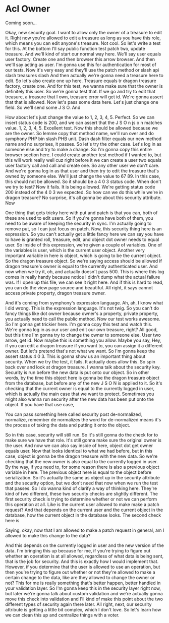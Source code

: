 # Acl Owner

Coming soon...

Okay, new security goal. I want to allow only the owner of a treasure to edit it.
Right now you're allowed to edit a treasure as long as you have this role, which
means you can edit anyone's treasure. Not cool. So let's write a test for this. At
the bottom I'll say public function test patch two, update treasure. And we'll kind
of start our normal way here. We'll say user equals user factory. Create one and then
browser this arrow browser. And then we'll say acting as user. I'm gonna use this for
authentication for most of our tests. Now it's very easy and they'll use the patch
method or slash api slash treasures slash And then actually we're gonna need a
treasure here to edit. So let's also create one up here. Treasure equals tr dragon
treasure factory, create one. And for this test, we wanna make sure that the owner is
definitely this user. So we're gonna test that. If we go and try to edit that
treasure, a treasure that I own, treasure error will get id. We're gonna assert that
that is allowed. Now let's pass some data here. Let's just change one field. So we'll
send some J S O. And

How about let's just change the value to 1, 2, 3, 4, 5. Perfect. So we can insert
status code is 200, and we can assert that the J S O n js o n matches value. 1, 2, 3,
4, 5. Excellent test. Now this should be allowed because we are the owner. So lemme
copy that method name, we'll run over and do symphony PHP bin slash PHB unit. Dash
dash filter equals our new method name and no surprises, it passes. So let's try the
other case. Let's log in as someone else and try to make a change. So I'm gonna copy
this entire browser section here. I could create another test method if I wanted to,
but this will work really well cuz right before it we can create a user two equals
user factory call and call and create one. So any other user we don't care. And we're
gonna log in as that user and then try to edit the treasure that's owned by someone
else. We'll just change the value to 67 89. In this case, this should not be allowed.
So it should be a 4 0 3 status code. When don't we try to test? Now it fails. It is
being allowed. We're getting status code 200 instead of the 4 0 3 we expected. So how
can we do this while we're in dragon treasure? No surprise, it's all gonna be about
this security attribute. Now

One thing that gets tricky here with put and patch is that you can, both of these are
used to edit users. So if you're gonna have both of them, you need to be aware of
keeping the security in sync. I'm actually going to remove put, so I can just focus
on patch. Now, this security thing here is an expression. So you can't actually get a
little fancy here we can say you have to have is granted roll, treasure, edit, and
object dot owner needs to equal user. So inside of this expression, we're given a
couple of variables. One of the variables is user, which is the current user object.
Another very important variable in here is object, which is going to be the current
object. So the dragon treasure object. So we're saying access should be allowed if
dragon treasure's owner is equal to the currently authenticated user. And now when we
try it, oh, and actually doesn't pass 500. This is where this log comes in really
handy because notice I didn't dump what the actual failure was. If I open up this
file, we can see it right here. And if this is hard to read, you can do the view page
source and beautiful. All right, it says cannot access private property, dragon
treasure owner.

And it's coming from symphony's expression language. Ah, ah, I know what I did wrong.
This is the expression language. It's not twig. So you can't do fancy things like dot
owner because owner's a property, private property, you actually need to call the
public method. Now our test works awesome. So I'm gonna get trickier here. I'm gonna
copy this test and watch this. We're gonna log in as our user and edit our own
treasure, right? All good, but this time I'm gonna try to change the owner to someone
else. User two arrow, get id. Now maybe this is something you allow. Maybe you say,
Hey, if you can edit a dragon treasure if you want to, you can assign it a different
owner. But let's pretend that's not what we want. So I'm gonna keep the assert status
4 0 3. This is gonna show us an important thing about security. When we try the test,
it fails. It actually does allow this. So spin back over and look at dragon treasure.
I wanna talk about the security key. Security is run before the new data is put onto
our object. So in other words, by the time this object here is gonna be the dragon
treasure object from the database, but before any of the new J S O N is applied to
it. So it's checking that the current owner is equal to the currently logged in user,
which is actually the main case that we want to protect. Sometimes you might also
wanna run security after the new data has been put onto the object. If you have that
use case,

You can pass something here called security post de-normalized, normalize, remember
de normalizes the word for de-normalized means it's the process of taking the data
and putting it onto the object.

So in this case, security will still run. So it's still gonna do the check for to
make sure we have that role. It's still gonna make sure the original owner is the
user. And now we can also say inside of here, object dot get owner equals user. Now
that looks identical to what we had before, but in this case, object is gonna be the
dragon treasure with the new data. So we're checking that the new owner is also equal
to the currently logged in user. By the way, if you need to, for some reason there is
also a previous object variable in here. The previous object here is equal to the
object before serialization. So it's actually the same as object up in the security
attribute and the security option, but we don't need that now when we run the test
that passes. So I do wanna kind of clarify a way of thinking here. They're kind of
two different, these two security checks are slightly different. The first security
check is trying to determine whether or not we can perform this operation at all.
Like is the current user allowed to make make a patch request? And that depends on
the current user and the current object in the database, how the current object in
the database looks. The second check here is

Saying, okay, now that I am allowed to make a patch request in general, am I allowed
to make this change to the data?

And this depends on the currently logged in user and the new version of the data. I'm
bringing this up because for me, if you're trying to figure out whether an operation
is at all allowed, regardless of what data is being sent, that is the job for
security. And this is exactly how I would implement that. However, if you determine
that the user is allowed to use an operation, but then you're trying to figure out
whether or not they're allowed to make a certain change to the data, like are they
allowed to change the owner or not? This for me is really something that's better
happen, better handled in your validation layer. So I'm gonna keep this in the
security layer right now, but later we're gonna talk about custom validation and
we're actually gonna move this check into validation and I'll kind of make this point
about the two different types of security again there later. All right, next, our
security attribute is getting a little bit complex, which I don't love. So let's
learn how we can clean this up and centralize things with a voter.

